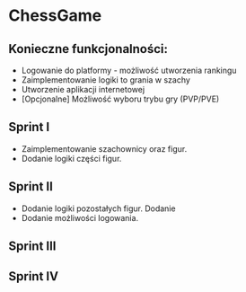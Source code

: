 # ChessGame
## Konieczne funkcjonalności:
* Logowanie do platformy - możliwość utworzenia rankingu
* Zaimplementowanie logiki to grania w szachy
* Utworzenie aplikacji internetowej
* [Opcjonalne] Możliwość wyboru trybu gry (PVP/PVE)


## Sprint I
* Zaimplementowanie szachownicy oraz figur. 
* Dodanie logiki części figur.

## Sprint II
* Dodanie logiki pozostałych figur. Dodanie  
* Dodanie możliwości logowania.


## Sprint III


## Sprint IV
